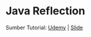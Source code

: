 # Java Reflection

Sumber Tutorial:
[Udemy](https://www.udemy.com/course/pemrograman-java-pemula-sampai-mahir/learn/lecture/28270086#questions) |
[Slide](https://docs.google.com/presentation/d/1H7SepLuL-UI-1I1aBqaTIodFUwMtOzEOOMnFXyaiyvk/edit)